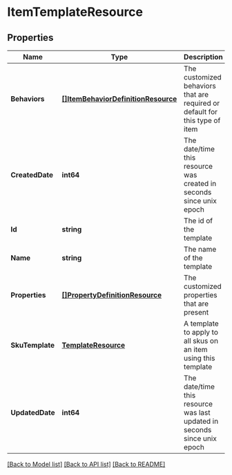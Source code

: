 # ItemTemplateResource

## Properties
Name | Type | Description | Notes
------------ | ------------- | ------------- | -------------
**Behaviors** | [**[]ItemBehaviorDefinitionResource**](ItemBehaviorDefinitionResource.md) | The customized behaviors that are required or default for this type of item | [optional] [default to null]
**CreatedDate** | **int64** | The date/time this resource was created in seconds since unix epoch | [optional] [default to null]
**Id** | **string** | The id of the template | [optional] [default to null]
**Name** | **string** | The name of the template | [default to null]
**Properties** | [**[]PropertyDefinitionResource**](PropertyDefinitionResource.md) | The customized properties that are present | [optional] [default to null]
**SkuTemplate** | [**TemplateResource**](TemplateResource.md) | A template to apply to all skus on an item using this template | [optional] [default to null]
**UpdatedDate** | **int64** | The date/time this resource was last updated in seconds since unix epoch | [optional] [default to null]

[[Back to Model list]](../README.md#documentation-for-models) [[Back to API list]](../README.md#documentation-for-api-endpoints) [[Back to README]](../README.md)


